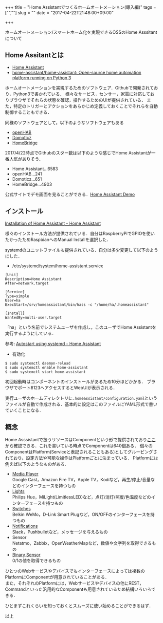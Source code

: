 +++
title = "Home Assistantでつくるホームオートメーション(導入編)"
tags = ["",""]
slug = ""
date = "2017-04-22T21:48:00+09:00"

+++

ホームオートメーション/スマートホーム化を実現できるOSSのHome Asssitantについて

<!--more-->

## Home Assitantとは
* [Home Assistant](https://home-assistant.io/)
* [home-assistant/home-assistant: Open-source home automation platform running on Python 3](https://github.com/home-assistant/home-assistant)

ホームオートメーションを実現するためのソフトウェア．Githubで開発されており，Python3で書かれている．
様々なサービス，センサー，家電に対応しておりブラウザでそれらの状態を確認，操作するためのUIが提供されている．
また，特定のトリガーとアクションをあらかじめ定義しておくことでそれらを自動制御することもできる．

同様のソフトウェアとして，以下のようなソフトウェアもある

* [openHAB](https://www.openhab.org/)
* [Domoticz](https://domoticz.com/)
* [HomeBridge](https://www.homebridge.com/)

2017/4/22時点でGithubのスター数は以下のような感じでHome Assistantが一番人気がありそう．

* Home Assistant…6583
* openHAB…241
* Domoticz…651
* HomeBridge…4903

公式サイトでデモ画面を見ることができる．[Home Assistant Demo](https://home-assistant.io/demo/)

## インストール
[Installation of Home Assistant - Home Assistant](https://home-assistant.io/docs/installation/)

様々のインストール方法が提供されている．自分はRaspberryPiでGPIOを使いたかったためRaspbianへのManual Installを選択した．

systemdのユニットファイルも提供されている．自分は多少変更して以下のようにした．

* /etc/systemd/system/home-assistant.service

```
[Unit]
Description=Home Assistant
After=network.target

[Service]
Type=simple
User=ha
ExecStart=/srv/homeassistant/bin/hass -c "/home/ha/.homeassistant"

[Install]
WantedBy=multi-user.target
```

「ha」という名前でシステムユーザを作成し，このユーザでHome Assistantを実行するようにしている．

参考: [Autostart using systemd - Home Assistant](https://home-assistant.io/docs/autostart/systemd/)

* 有効化

``` shell
$ sudo systemctl daemon-reload
$ sudo systemctl enable home-assistant
$ sudo systemctl start home-assistant
```

初回起動時はコンポーネントのインストールがあるため10分ほどかかる．
ブラウザでポート8123へアクセスするとWebUIが表示される．

実行ユーザのホームディレクトリに`.homeassistant/configuration.yaml`というファイルが自動で作成される．基本的に設定はこのファイルにYAML形式で書いていくことになる．

## 概念
Home Asssistantで扱うリソースはComponentという形で提供されており[ここ](https://home-assistant.io/components/)から確認できる．これを書いている時点でComponentは640個ある．
個々のComponentはPlatform(Serviceと表記されることもある)としてグルーピングされており，設定方法や可能な操作はPlatformごとに決まっている．
Platformには例えば以下のようなものがある．

* [Media Player](https://home-assistant.io/components/media_player/)  
    Google Cast，Amazon Fire TV，Apple TV，Kodiなど，再生/停止/音量などのインターフェースを持つもの
* [Lights](https://home-assistant.io/components/light/)  
    Philips Hue，MiLight(LimitlessLED)など，点灯/消灯/照度/色温度などのインターフェースを持つもの
* [Switches](https://home-assistant.io/components/switch/)  
    Belkin WeMo，D-Link Smart Plugなど，ON/OFFのインターフェースを持つもの
* [Notifications](https://home-assistant.io/components/notify/)  
    Slack，Pushbulletなど，メッセージを与えるもの
* Sensor  
    Netatmo，Zabbix，OpenWeatherMapなど，数値や文字列を取得できるもの
* [Binary Sensor](https://home-assistant.io/components/binary_sensor/)  
    0/1の値を取得できるもの

ひとつのWebサービスやデバイスでもインターフェースによっては複数のPlatformにComponentが用意されていることがある．  
また，それぞれのPlatformには，Webサービスやデバイスの他にREST，Commandといった汎用的なComponentも用意されているため結構いろいろできる．

ひとまずこれくらいを知っておくとスムーズに使い始めることができるはず．

以上
